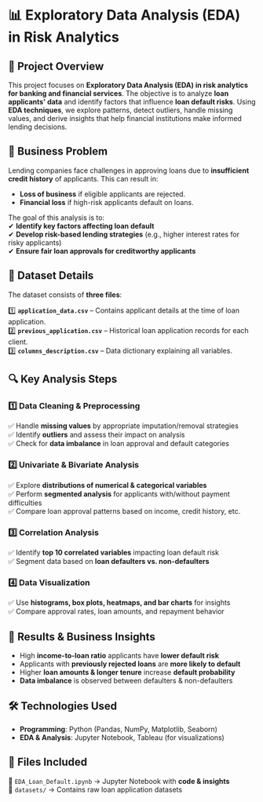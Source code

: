 # 📊 Exploratory Data Analysis (EDA) in Risk Analytics  

## 📝 Project Overview  

This project focuses on **Exploratory Data Analysis (EDA) in risk analytics for banking and financial services**. The objective is to analyze **loan applicants' data** and identify factors that influence **loan default risks**. Using **EDA techniques**, we explore patterns, detect outliers, handle missing values, and derive insights that help financial institutions make informed lending decisions.  

## 🎯 Business Problem  

Lending companies face challenges in approving loans due to **insufficient credit history** of applicants. This can result in:  
- **Loss of business** if eligible applicants are rejected.  
- **Financial loss** if high-risk applicants default on loans.  

The goal of this analysis is to:  
✔ **Identify key factors affecting loan default**  
✔ **Develop risk-based lending strategies** (e.g., higher interest rates for risky applicants)  
✔ **Ensure fair loan approvals for creditworthy applicants**  

## 📂 Dataset Details  

The dataset consists of **three files**:  

1️⃣ **`application_data.csv`** – Contains applicant details at the time of loan application.  
2️⃣ **`previous_application.csv`** – Historical loan application records for each client.  
3️⃣ **`columns_description.csv`** – Data dictionary explaining all variables.  

## 🔍 Key Analysis Steps  

### 1️⃣ Data Cleaning & Preprocessing  
✅ Handle **missing values** by appropriate imputation/removal strategies  
✅ Identify **outliers** and assess their impact on analysis  
✅ Check for **data imbalance** in loan approval and default categories  

### 2️⃣ Univariate & Bivariate Analysis  
✅ Explore **distributions of numerical & categorical variables**  
✅ Perform **segmented analysis** for applicants with/without payment difficulties  
✅ Compare loan approval patterns based on income, credit history, etc.  

### 3️⃣ Correlation Analysis  
✅ Identify **top 10 correlated variables** impacting loan default risk  
✅ Segment data based on **loan defaulters vs. non-defaulters**  

### 4️⃣ Data Visualization  
✅ Use **histograms, box plots, heatmaps, and bar charts** for insights  
✅ Compare approval rates, loan amounts, and repayment behavior  

## 📌 Results & Business Insights  

- High **income-to-loan ratio** applicants have **lower default risk**  
- Applicants with **previously rejected loans** are **more likely to default**  
- Higher **loan amounts & longer tenure** increase **default probability**  
- **Data imbalance** is observed between defaulters & non-defaulters  

## 🛠 Technologies Used  

- **Programming**: Python (Pandas, NumPy, Matplotlib, Seaborn)  
- **EDA & Analysis**: Jupyter Notebook, Tableau (for visualizations)  

## 📁 Files Included  

📜 `EDA_Loan_Default.ipynb` → Jupyter Notebook with **code & insights**  
📂 `datasets/` → Contains raw loan application datasets  
